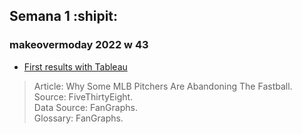 ## Semana 1 :shipit:

### makeovermoday 2022 w 43
- [First results with Tableau](https://public.tableau.com/views/Makeover2022/Dashboard1?:language=es-ES&publish=yes&:display_count=n&:origin=viz_share_link) <br>
> Article: Why Some MLB Pitchers Are Abandoning The Fastball.<br>
> Source: FiveThirtyEight.<br>
> Data Source: FanGraphs.<br>
> Glossary: FanGraphs.<br>
